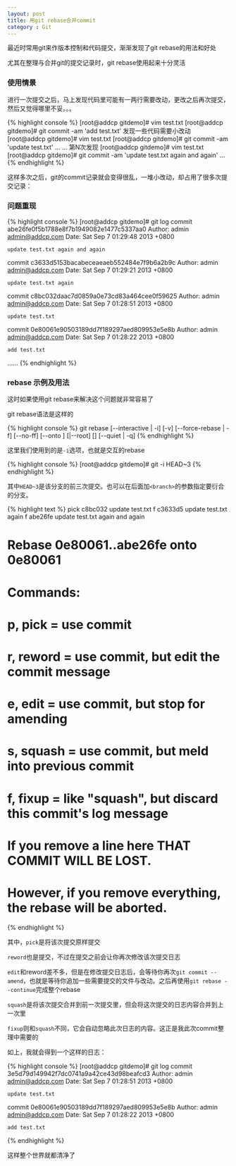 ```yaml
---
layout: post
title: 用git rebase合并commit
category : Git
---
```

最近时常用git来作版本控制和代码提交，渐渐发现了git rebase的用法和好处

尤其在整理与合并git的提交记录时，git rebase使用起来十分灵活

### 使用情景
进行一次提交之后，马上发现代码里可能有一两行需要改动，更改之后再次提交，然后又觉得哪里不妥。。。

{% highlight console %}
[root@addcp gitdemo]# vim test.txt
[root@addcp gitdemo]# git commit -am 'add test.txt'
发现一些代码需要小改动
[root@addcp gitdemo]# vim test.txt
[root@addcp gitdemo]# git commit -am 'update test.txt'
...
...
第N次发现
[root@addcp gitdemo]# vim test.txt
[root@addcp gitdemo]# git commit -am 'update test.txt again and again'
...
{% endhighlight %}

这样多次之后，git的commit记录就会变得很乱，一堆小改动，却占用了很多次提交记录：

### 问题重现

{% highlight console %}
[root@addcp gitdemo]# git log
commit abe26fe0f5b1788e8f7b1949082e1477c5337aa0
Author: admin <admin@addcp.com>
Date:   Sat Sep 7 01:29:48 2013 +0800

    update test.txt again and again

commit c3633d5153bacabeceaeaeb552484e7f9b6a2b9c
Author: admin <admin@addcp.com>
Date:   Sat Sep 7 01:29:21 2013 +0800

    update test.txt again

commit c8bc032daac7d0859a0e73cd83a464cee0f59625
Author: admin <admin@addcp.com>
Date:   Sat Sep 7 01:28:51 2013 +0800

    update test.txt

commit 0e80061e90503189dd7f189297aed809953e5e8b
Author: admin <admin@addcp.com>
Date:   Sat Sep 7 01:28:22 2013 +0800

    add test.txt
......
{% endhighlight %}

### rebase 示例及用法

这时如果使用git rebase来解决这个问题就非常容易了

git rebase语法是这样的

{% highlight console %}
git rebase [--interactive | -i] [-v] [--force-rebase | -f] [--no-ff] [--onto <newbase>] [<upstream>|--root] [<branch>] [--quiet | -q]
{% endhighlight %}

这里我们使用到的是`-i`选项，也就是交互的rebase

{% highlight console %}
[root@addcp gitdemo]# git -i HEAD~3
{% endhighlight %}

其中`HEAD~3`是该分支的前三次提交。也可以在后面加`<branch>`的参数指定要衍合的分支。

{% highlight text %}
pick c8bc032 update test.txt
f c3633d5 update test.txt again
f abe26fe update test.txt again and again

# Rebase 0e80061..abe26fe onto 0e80061
#
# Commands:
#  p, pick = use commit
#  r, reword = use commit, but edit the commit message
#  e, edit = use commit, but stop for amending
#  s, squash = use commit, but meld into previous commit
#  f, fixup = like "squash", but discard this commit's log message
#
# If you remove a line here THAT COMMIT WILL BE LOST.
# However, if you remove everything, the rebase will be aborted.
{% endhighlight %}

其中，`pick`是将该次提交原样提交

`reword`也是提交，不过在提交之前会让你再次修改该次提交日志

`edit`和reword差不多，但是在修改提交日志后，会等待你再次`git commit --amend`，也就是等待你追加一些需要提交的文件与改动。之后再使用`git rebase --continue`完成整个rebase

`squash`是将该次提交合并到前一次提交里，但会将这次提交的日志内容合并到上一次里

`fixup`则和`squash`不同，它会自动忽略此次日志的内容。这正是我此次commit整理中需要的

如上，我就会得到一个这样的日志：

{% highlight console %}
[root@addcp gitdemo]# git log
commit 3e5d79d149942f7dc0741a9a42ce43d98beafcd3
Author: admin <admin@addcp.com>
Date:   Sat Sep 7 01:28:51 2013 +0800

    update test.txt

commit 0e80061e90503189dd7f189297aed809953e5e8b
Author: admin <admin@addcp.com>
Date:   Sat Sep 7 01:28:22 2013 +0800

    add test.txt
{% endhighlight %}

这样整个世界就都清净了
